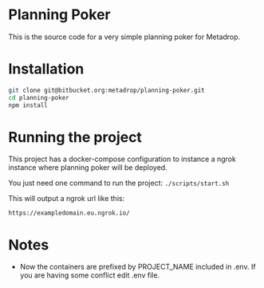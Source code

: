 # Planning Poker

This is the source code for a very simple planning poker for Metadrop.

# Installation

``` bash
git clone git@bitbucket.org:metadrop/planning-poker.git
cd planning-poker
npm install
```

# Running the project

This project has a docker-compose configuration to instance a ngrok instance where planning poker will be deployed.

You just need one command to run the project:
`./scripts/start.sh`

This will output a ngrok url like this:

`https://exampledomain.eu.ngrok.io/`

# Notes
- Now the containers are prefixed by PROJECT_NAME included in .env. If you are having some conflict edit .env file.
